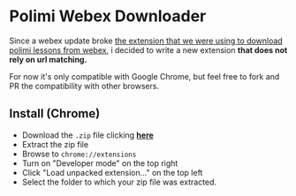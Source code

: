 # Polimi Webex Downloader

Since a webex update broke [the extension that we were using to download polimi lessons from webex](https://github.com/jacopo-j/WebXDownloader), i decided to write a new extension **that does not rely on url matching.**

For now it's only compatible with Google Chrome, but feel free to fork and PR the compatibility with other browsers.

## Install (Chrome)

* Download the `.zip` file clicking [**here**](https://github.com/lorossi/polimi-webex-downloader/archive/refs/heads/main.zip)
* Extract the zip file
* Browse to `chrome://extensions`
* Turn on "Developer mode" on the top right
* Click "Load unpacked extension..." on the top left
* Select the folder to which your zip file was extracted.
